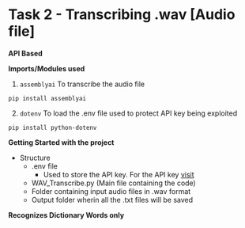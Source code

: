 # Task 2 - Transcribing .wav [Audio file]

**API Based**

**Imports/Modules used**

1. ```assemblyai``` To transcribe the audio file
```
pip install assemblyai 
```

2. ```dotenv``` To load the .env file used to protect API key being exploited
```
pip install python-dotenv
```

**Getting Started with the project**

* Structure
  * .env file
    * Used to store the API key. For the API key [visit](https://www.assemblyai.com/)
  * WAV_Transcribe.py (Main file containing the code)
  * Folder containing input audio files in .wav format
  * Output folder wherin all the .txt files will be saved
 

 **Recognizes Dictionary Words only**
